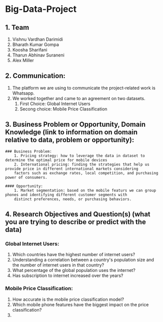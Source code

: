 # Big-Data-Project
## 1. Team
1. Vishnu Vardhan Darimidi
2. Bharath Kumar Gompa
3. Koosha Sharifani
4. Tharun Abhinav Suraneni
5. Alex Miller

## 2. Communication:
1. The platform we are using to communicate the project-related work is Whatsapp.
2. We worked together and came to an agreement on two datasets.
    1. First Choice: Global Internet Users
    2. Secong choice: Mobile Price Classification
## 3. Business Problem or Opportunity, Domain Knowledge (link to information on domain relative to data, problem or opportunity):

    ### Business Problem:
        1. Pricing strategy: how to leverage the data in dataset to determine the optimal price for mobile devices 
        2. International pricing: finding the strategies that help us provide price in different international markets considering
        factors such as exchange rates, local competition, and purchasing power of consumers.
        
    #### Opportunity:
        1. Market segmentation: based on the mobile featurs we can group phones and identifying different customer segments with
        distinct preferences, needs, or purchasing behaviors.

## 4. Research Objectives and Question(s) (what you are trying to describe or predict with the data)
### Global Internet Users:
1. Which countries have the highest number of internet users?
2. Understanding a correlation between a country's population size and the number of internet users in that country?
3. What percentage of the global population uses the internet?
4. Has subscription to internet increased over the years?

### Mobile Price Classification:
1. How accurate is the mobile price classification model?
2. Which mobile phone features have the biggest impact on the price classification?
3. 


